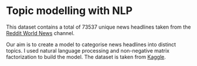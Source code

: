 # Topic modelling with NLP 

This dataset contains a total of 73537 unique news headlines taken from the <a href="https://www.reddit.com/r/worldnews/?hl=">Reddit World News</a> channel. 

Our aim is to create a model to categorise news headlines into distinct topics. I used natural language processing and non-negative matrix factorization to build the model. 
The dataset is taken from <a href="https://www.kaggle.com/aaron7sun/stocknews">Kaggle</a>.
